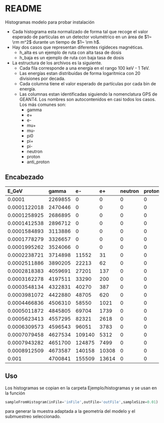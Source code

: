 # README

Histogramas modelo para probar instalación

* Cada histograma esta normalizado de forma tal que recoge el valor esperado de partículas en un detector volumétrico en un área de $1~ \rm m^2$ durante un tiempo de $1~ \rm h$.
* Hay dos casos que representan diferentes rigideces magnéticas.
	* h_alta es un ejemplo de ruta con alta tasa de dosis
	* h_baja es un ejemplo de ruta con baja tasa de dosis
* La estructura de los archivos es la siguiente.
	* Cada fila corresponde a una energía en el rango 100 keV - 1 TeV.
	* Las energías estan distribuídas de forma logarítmica con 20 divisiones por decada.
	* Cada columna tiene el valor esperado de partículas por cada bin de energía.
	* Las columnas estan identificadas siguiendo la nomenclatura GPS de GEANT4. Los nombres son autocontenidos en casi todos los casos. Los más comunes son:
		* gamma
		* e+
		* e-
		* mu+
		* mu-
		* pi0
		* pi+
		* pi-
		* neutron
		* proton
		* anti_proton

## Encabezado

| E\_GeV | gamma | e- | e+ | neutron | proton |
| :-- | :-- | :-- | :-- | :-- | :-- |
| 0.0001 | 2269855 | 0 | 0 | 0 | 0 |
| 0.0001122018 | 2470446 | 0 | 0 | 0 | 0 |
| 0.0001258925 | 2686895 | 0 | 0 | 0 | 0 |
| 0.0001412538 | 2896712 | 0 | 0 | 0 | 0 |
| 0.0001584893 | 3113886 | 0 | 0 | 0 | 0 |
| 0.0001778279 | 3326657 | 0 | 0 | 0 | 0 |
| 0.0001995262 | 3524066 | 0 | 0 | 0 | 0 |
| 0.0002238721 | 3714898 | 11552 | 31 | 0 | 0 |
| 0.0002511886 | 3890205 | 22213 | 62 | 0 | 0 |
| 0.0002818383 | 4059691 | 27201 | 137 | 0 | 0 |
| 0.0003162278 | 4197511 | 33290 | 200 | 0 | 0 |
| 0.0003548134 | 4322831 | 40270 | 387 | 0 | 0 |
| 0.0003981072 | 4422880 | 48705 | 620 | 0 | 0 |
| 0.0004466836 | 4506310 | 58550 | 1021 | 0 | 0 |
| 0.0005011872 | 4845805 | 69704 | 1739 | 0 | 0 |
| 0.0005623413 | 4557295 | 82321 | 2618 | 0 | 0 |
| 0.0006309573 | 4596543 | 96051 | 3783 | 0 | 0 |
| 0.0007079458 | 4627534 | 109140 | 5312 | 0 | 0 |
| 0.0007943282 | 4651700 | 124875 | 7499 | 0 | 0 |
| 0.0008912509 | 4673587 | 140158 | 10308 | 0 | 0 |
| 0.001 | 4700841 | 155509 | 13614 | 0 | 0 |

## Uso
Los histogramas se copian en la carpeta Ejemplo/histogramas y se usan en la función 

```python
sampleFromHistogram(inFile='inFile',outFile='outFile',sampleSize=0.01)
```

para generar la muestra adaptada a la geometría del modelo y el submuestreo seleccionado.
